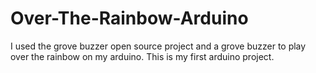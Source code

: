 # Over-The-Rainbow-Arduino
I used the grove buzzer open source project and a grove buzzer to play over the rainbow on my arduino.
This is my first arduino project. 
